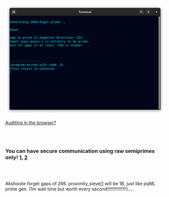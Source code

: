 <!--
Generates 50-50k-digit prime checked with p<65536 having a prime gap of ~266.
-->



<p align="center">
  <img src="https://raw.githubusercontent.com/compromise-evident/ProximitySieve/main/Other/Terminal_af1019dd7d2d6d1e96e5f7fd9950dc42da68e2c45534f397081f13087c6e6e37.png">
</p>

[Auditing in the browser?](https://coliru.stacked-crooked.com/a/cce8bf8c86c23f87)

<br>
<br>

### You can have secure communication using raw semiprimes only! [1](https://twitter.com/redNVR/status/1715952926626103454), [2](https://github.com/compromise-evident/WhatNot/blob/main/Primality-adjusting%20branded%20strings.pdf)

<br>
<br>

Akshoolie forget gaps of 266. proximity_sieve[] will be 1B, just like pqML prime gen. (1m wait time but worth every second!!!!!!!!!!!!!!!).....
